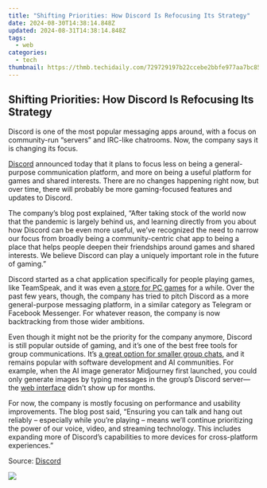 ```yaml
---
title: "Shifting Priorities: How Discord Is Refocusing Its Strategy"
date: 2024-08-30T14:38:14.848Z
updated: 2024-08-31T14:38:14.848Z
tags:
  - web
categories:
  - tech
thumbnail: https://thmb.techidaily.com/729729197b22ccebe2bbfe977aa7bc85dbf69a72f989ad7aa422cd7f1d76fb4a.jpg
---
```


## Shifting Priorities: How Discord Is Refocusing Its Strategy

Discord is one of the most popular messaging apps around, with a focus on community-run “servers” and IRC-like chatrooms. Now, the company says it is changing its focus.

[Discord](https://extra-lessons.techidaily.com/best-of-the-best-ultimate-list-of-gopro-casings-for-2024/) announced today that it plans to focus less on being a general-purpose communication platform, and more on being a useful platform for games and shared interests. There are no changes happening right now, but over time, there will probably be more gaming-focused features and updates to Discord.

 The company’s blog post explained, “After taking stock of the world now that the pandemic is largely behind us, and learning directly from you about how Discord can be even more useful, we’ve recognized the need to narrow our focus from broadly being a community-centric chat app to being a place that helps people deepen their friendships around games and shared interests. We believe Discord can play a uniquely important role in the future of gaming.”

 Discord started as a chat application specifically for people playing games, like TeamSpeak, and it was even [a store for PC games](https://www.pcgamer.com/the-discord-game-store-is-now-open/) for a while. Over the past few years, though, the company has tried to pitch Discord as a more general-purpose messaging platform, in a similar category as Telegram or Facebook Messenger. For whatever reason, the company is now backtracking from those wider ambitions.

 Even though it might not be the priority for the company anymore, Discord is still popular outside of gaming, and it’s one of the best free tools for group communications. It’s [a great option for smaller group chats](https://youtube-tips.techidaily.com/024-approved-how-to-respond-to-a-youtube-copyright-claim-best-practices/), and it remains popular with software development and AI communities. For example, when the AI image generator Midjourney first launched, you could only generate images by typing messages in the group’s Discord server—the [web interface](https://vp-tips.techidaily.com/new-2024-approved-heaviest-lifting-uavs-the-definitive-top-10/) didn’t show up for months.

 For now, the company is mostly focusing on performance and usability improvements. The blog post said, “Ensuring you can talk and hang out reliably – especially while you’re playing – means we’ll continue prioritizing the power of our voice, video, and streaming technology. This includes expanding more of Discord’s capabilities to more devices for cross-platform experiences.”

 Source: [Discord](https://discord.com/blog/discords-next-chapter)

<ins class="adsbygoogle"
     style="display:block"
     data-ad-format="autorelaxed"
     data-ad-client="ca-pub-7571918770474297"
     data-ad-slot="1223367746"></ins>



<ins class="adsbygoogle"
     style="display:block"
     data-ad-client="ca-pub-7571918770474297"
     data-ad-slot="8358498916"
     data-ad-format="auto"
     data-full-width-responsive="true"></ins>



<!-- affiliate ads begin -->
<a href="https://secure.2checkout.com/order/checkout.php?PRODS=4620778&QTY=1&AFFILIATE=108875&CART=1"><img src="https://secure.avangate.com/images/merchant/07dd4d5a72f5740ef0f035f201951476/728__90banner.jpg" border="0"></a>
<!-- affiliate ads end -->